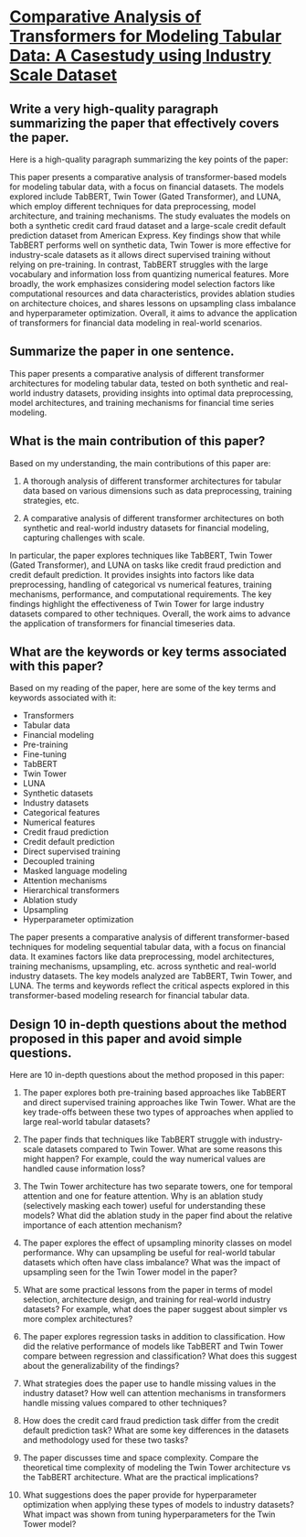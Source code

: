 # [Comparative Analysis of Transformers for Modeling Tabular Data: A   Casestudy using Industry Scale Dataset](https://arxiv.org/abs/2311.14335)

## Write a very high-quality paragraph summarizing the paper that effectively covers the paper.

 Here is a high-quality paragraph summarizing the key points of the paper:

This paper presents a comparative analysis of transformer-based models for modeling tabular data, with a focus on financial datasets. The models explored include TabBERT, Twin Tower (Gated Transformer), and LUNA, which employ different techniques for data preprocessing, model architecture, and training mechanisms. The study evaluates the models on both a synthetic credit card fraud dataset and a large-scale credit default prediction dataset from American Express. Key findings show that while TabBERT performs well on synthetic data, Twin Tower is more effective for industry-scale datasets as it allows direct supervised training without relying on pre-training. In contrast, TabBERT struggles with the large vocabulary and information loss from quantizing numerical features. More broadly, the work emphasizes considering model selection factors like computational resources and data characteristics, provides ablation studies on architecture choices, and shares lessons on upsampling class imbalance and hyperparameter optimization. Overall, it aims to advance the application of transformers for financial data modeling in real-world scenarios.


## Summarize the paper in one sentence.

 This paper presents a comparative analysis of different transformer architectures for modeling tabular data, tested on both synthetic and real-world industry datasets, providing insights into optimal data preprocessing, model architectures, and training mechanisms for financial time series modeling.


## What is the main contribution of this paper?

 Based on my understanding, the main contributions of this paper are:

1) A thorough analysis of different transformer architectures for tabular data based on various dimensions such as data preprocessing, training strategies, etc.

2) A comparative analysis of different transformer architectures on both synthetic and real-world industry datasets for financial modeling, capturing challenges with scale.

In particular, the paper explores techniques like TabBERT, Twin Tower (Gated Transformer), and LUNA on tasks like credit fraud prediction and credit default prediction. It provides insights into factors like data preprocessing, handling of categorical vs numerical features, training mechanisms, performance, and computational requirements. The key findings highlight the effectiveness of Twin Tower for large industry datasets compared to other techniques. Overall, the work aims to advance the application of transformers for financial timeseries data.


## What are the keywords or key terms associated with this paper?

 Based on my reading of the paper, here are some of the key terms and keywords associated with it:

- Transformers
- Tabular data
- Financial modeling
- Pre-training 
- Fine-tuning
- TabBERT
- Twin Tower
- LUNA
- Synthetic datasets
- Industry datasets
- Categorical features
- Numerical features 
- Credit fraud prediction
- Credit default prediction
- Direct supervised training
- Decoupled training
- Masked language modeling
- Attention mechanisms
- Hierarchical transformers
- Ablation study
- Upsampling 
- Hyperparameter optimization

The paper presents a comparative analysis of different transformer-based techniques for modeling sequential tabular data, with a focus on financial data. It examines factors like data preprocessing, model architectures, training mechanisms, upsampling, etc. across synthetic and real-world industry datasets. The key models analyzed are TabBERT, Twin Tower, and LUNA. The terms and keywords reflect the critical aspects explored in this transformer-based modeling research for financial tabular data.


## Design 10 in-depth questions about the method proposed in this paper and avoid simple questions.

 Here are 10 in-depth questions about the method proposed in this paper:

1. The paper explores both pre-training based approaches like TabBERT and direct supervised training approaches like Twin Tower. What are the key trade-offs between these two types of approaches when applied to large real-world tabular datasets?

2. The paper finds that techniques like TabBERT struggle with industry-scale datasets compared to Twin Tower. What are some reasons this might happen? For example, could the way numerical values are handled cause information loss?

3. The Twin Tower architecture has two separate towers, one for temporal attention and one for feature attention. Why is an ablation study (selectively masking each tower) useful for understanding these models? What did the ablation study in the paper find about the relative importance of each attention mechanism?

4. The paper explores the effect of upsampling minority classes on model performance. Why can upsampling be useful for real-world tabular datasets which often have class imbalance? What was the impact of upsampling seen for the Twin Tower model in the paper?

5. What are some practical lessons from the paper in terms of model selection, architecture design, and training for real-world industry datasets? For example, what does the paper suggest about simpler vs more complex architectures?  

6. The paper explores regression tasks in addition to classification. How did the relative performance of models like TabBERT and Twin Tower compare between regression and classification? What does this suggest about the generalizability of the findings?

7. What strategies does the paper use to handle missing values in the industry dataset? How well can attention mechanisms in transformers handle missing values compared to other techniques?

8. How does the credit card fraud prediction task differ from the credit default prediction task? What are some key differences in the datasets and methodology used for these two tasks?

9. The paper discusses time and space complexity. Compare the theoretical time complexity of modeling the Twin Tower architecture vs the TabBERT architecture. What are the practical implications?

10. What suggestions does the paper provide for hyperparameter optimization when applying these types of models to industry datasets? What impact was shown from tuning hyperparameters for the Twin Tower model?
